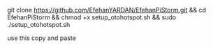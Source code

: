 git clone https://github.com/EfehanYARDAN/EfehanPiStorm.git && cd EfehanPiStorm && chmod +x setup_otohotspot.sh && sudo ./setup_otohotspot.sh






use this copy and paste
